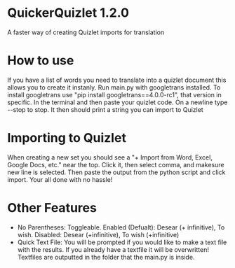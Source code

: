 # QuickerQuizlet 1.2.0
A faster way of creating Quizlet imports for translation

# How to use
If you have a list of words you need to translate into a quizlet document this allows you to create it instanly. Run main.py with googletrans installed. To install googletrans use "pip install googletrans==4.0.0-rc1", that version in specific. In the terminal and then paste your quizlet code. On a newline type --stop to stop. It then should print a string you can import to Quizlet

# Importing to Quizlet
When creating a new set you should see a "+ Import from Word, Excel, Google Docs, etc." near the top. Click it, then select comma, and makesure new line is selected. Then paste the output from the python script and click import. Your all done with no hassle! 

# Other Features
- No Parentheses: Toggleable. Enabled (Defualt): Desear (+ infinitive), To wish.  Disabled: Desear (+infinitive), To wish (+infinitive)
- Quick Text File: You will be prompted if you would like to make a text file with the results. If you already have a textfile it will be overwritten! Textfiles are outputted in the folder that the main.py is inside.
